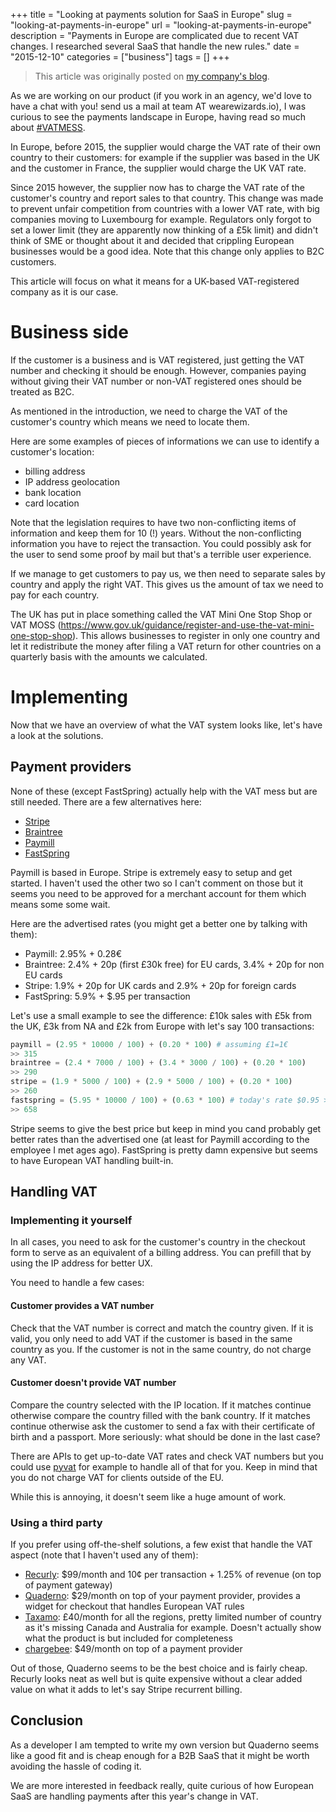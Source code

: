 +++
title = "Looking at payments solution for SaaS in Europe"
slug = "looking-at-payments-in-europe"
url = "looking-at-payments-in-europe"
description = "Payments in Europe are complicated due to recent VAT changes. I researched several SaaS that handle the new rules."
date = "2015-12-10"
categories = ["business"]
tags = []
+++

> This article was originally posted on [my company's blog](https://blog.wearewizards.io/looking-at-payments-solution-for-saas-in-europe).

As we are working on our product (if you work in an agency, we'd love to have a chat with you! send us a mail at team AT wearewizards.io), I was curious to see the payments landscape in Europe, having read so much about [#VATMESS](https://twitter.com/hashtag/vatmess).

In Europe, before 2015, the supplier would charge the VAT rate of their own country to their customers: for example if the supplier was based in the UK and the customer in France, the supplier would charge the UK VAT rate.

Since 2015 however, the supplier now has to charge the VAT rate of the customer's country and report sales to that country. This change was made to prevent unfair competition from countries with a lower VAT rate, with big companies moving to Luxembourg for example. Regulators only forgot to set a lower limit (they are apparently now thinking of a £5k limit) and didn't think of SME or thought about it and decided that crippling European businesses would be a good idea.
Note that this change only applies to B2C customers.


This article will focus on what it means for a UK-based VAT-registered company as it is our case.


# Business side
If the customer is a business and is VAT registered, just getting the VAT number and checking it should be enough. However, companies paying without giving their VAT number or non-VAT registered ones should be treated as B2C.

As mentioned in the introduction, we need to charge the VAT of the customer's country which means we need to locate them.

Here are some examples of pieces of informations we can use to identify a customer's location:

- billing address
- IP address geolocation
- bank location
- card location

Note that the legislation requires to have two non-conflicting items of information and keep them for 10 (!) years. 
Without the non-conflicting information you have to reject the transaction. You could possibly ask for the user to send some proof by mail but that's a terrible user experience.

If we manage to get customers to pay us, we then need to separate sales by country and apply the right VAT. This gives us the amount of tax we need to pay for each country.

The UK has put in place something called the VAT Mini One Stop Shop or VAT MOSS (https://www.gov.uk/guidance/register-and-use-the-vat-mini-one-stop-shop). This allows businesses to register in only one country and let it redistribute the money after filing a VAT return for other countries on a quarterly basis with the amounts we calculated.


# Implementing
Now that we have an overview of what the VAT system looks like, let's have a look at the solutions.

## Payment providers
None of these (except FastSpring) actually help with the VAT mess but are still needed.
There are a few alternatives here:

- [Stripe](https://stripe.com)
- [Braintree](https://www.braintreepayments.com/)
- [Paymill](https://www.paymill.com/)
- [FastSpring](http://www.fastspring.com/)

Paymill is based in Europe. Stripe is extremely easy to setup and get started. I haven't used the other two so I can't comment on those but it seems you need to be approved for a merchant account for them which means some some wait.

Here are the advertised rates (you might get a better one by talking with them):

- Paymill: 2.95% + 0.28€
- Braintree: 2.4% + 20p (first £30k free) for EU cards, 3.4% + 20p for non EU cards
- Stripe: 1.9% + 20p for UK cards and 2.9% + 20p for foreign cards
- FastSpring: 5.9% + $.95 per transaction

Let's use a small example to see the difference: £10k sales with £5k from the UK, £3k from NA and £2k from Europe with let's say 100 transactions:

```python
paymill = (2.95 * 10000 / 100) + (0.20 * 100) # assuming £1=1€
>> 315
braintree = (2.4 * 7000 / 100) + (3.4 * 3000 / 100) + (0.20 * 100)
>> 290
stripe = (1.9 * 5000 / 100) + (2.9 * 5000 / 100) + (0.20 * 100)
>> 260
fastspring = (5.95 * 10000 / 100) + (0.63 * 100) # today's rate $0.95 > £0.63
>> 658
```

Stripe seems to give the best price but keep in mind you cand probably get better rates than the advertised one (at least for Paymill according to the employee I met ages ago).
FastSpring is pretty damn expensive but seems to have European VAT handling built-in.

## Handling VAT

### Implementing it yourself
In all cases, you need to ask for the customer's country in the checkout form to serve as an equivalent of a billing address. You can prefill that by using the IP address for better UX.

You need to handle a few cases:

#### Customer provides a VAT number
Check that the VAT number is correct and match the country given.
If it is valid, you only need to add VAT if the customer is based in the same country as you.
If the customer is not in the same country, do not charge any VAT.

#### Customer doesn't provide VAT number
Compare the country selected with the IP location. 
If it matches continue otherwise compare the country filled with the bank country. 
If it matches continue otherwise ask the customer to send a fax with their certificate of birth and a passport. 
More seriously: what should be done in the last case? 

There are APIs to get up-to-date VAT rates and check VAT numbers but you could use [pyvat](https://github.com/iconfinder/pyvat) for example to handle all of that for you. Keep in mind that you do not charge VAT for clients outside of the EU.

While this is annoying, it doesn't seem like a huge amount of work.


### Using a third party
If you prefer using off-the-shelf solutions, a few exist that handle the VAT aspect (note that I haven't used any of them):

- [Recurly](https://recurly.com/): $99/month and 10¢ per transaction + 1.25% of revenue (on top of payment gateway)
- [Quaderno](https://quaderno.io/): $29/month on top of your payment provider, provides a widget for checkout that handles European VAT rules
- [Taxamo](https://www.taxamo.com): £40/month for all the regions, pretty limited number of country as it's missing Canada and Australia for example. Doesn't actually show what the product is but included for completeness
- [chargebee](https://www.chargebee.com): $49/month on top of a payment provider

Out of those, Quaderno seems to be the best choice and is fairly cheap. Recurly looks neat as well but is quite expensive without a clear added value on what it adds to let's say Stripe recurrent billing.


## Conclusion
As a developer I am tempted to write my own version but Quaderno seems like a good fit and is cheap enough for a B2B SaaS that it might be worth avoiding the hassle of coding it.

We are more interested in feedback really, quite curious of how European SaaS are handling payments after this year's change in VAT.
